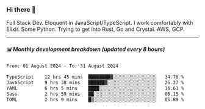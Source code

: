 ### Hi there 👋

Full Stack Dev. Eloquent in JavaScript/TypeScript. I work comfortably with Elixir. Some Python. Trying to get into Rust, Go and Crystal. AWS, GCP.

***

##### 📊 Monthly development breakdown (updated every 8 hours)

<!--START_SECTION:waka-->

```txt
From: 01 August 2024 - To: 31 August 2024

TypeScript    12 hrs 45 mins  ████████▓░░░░░░░░░░░░░░░░   34.76 %
JavaScript    9 hrs 38 mins   ██████▓░░░░░░░░░░░░░░░░░░   26.27 %
YAML          6 hrs 5 mins    ████░░░░░░░░░░░░░░░░░░░░░   16.61 %
Sass          2 hrs 59 mins   ██░░░░░░░░░░░░░░░░░░░░░░░   08.15 %
TOML          2 hrs 9 mins    █▒░░░░░░░░░░░░░░░░░░░░░░░   05.89 %
```

<!--END_SECTION:waka-->

